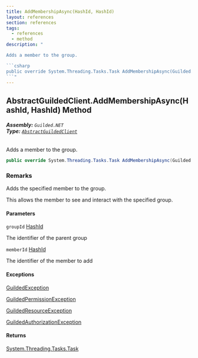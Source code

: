 ```yaml
---
title: AddMembershipAsync(HashId, HashId)
layout: references
section: references
tags:
  - references
  - method
description: "

Adds a member to the group.

```csharp
public override System.Threading.Tasks.Task AddMembershipAsync(Guilded.NET.Base.HashId groupId, Guilded.NET.Base.HashId memberId);
```"
---
```


## AbstractGuildedClient.AddMembershipAsync(HashId, HashId) Method
###### **Assembly:** `Guilded.NET`<br/>**Type:** [`AbstractGuildedClient`](AbstractGuildedClient 'Guilded.NET.AbstractGuildedClient')

Adds a member to the group.

```csharp
public override System.Threading.Tasks.Task AddMembershipAsync(Guilded.NET.Base.HashId groupId, Guilded.NET.Base.HashId memberId);
```

### Remarks
  
Adds the specified member to the group.  
  
This allows the member to see and interact with the specified group.
#### Parameters

<a name='Guilded.NET.AbstractGuildedClient.AddMembershipAsync(Guilded.NET.Base.HashId,Guilded.NET.Base.HashId).groupId'></a>

`groupId` [HashId](HashId 'Guilded.NET.Base.HashId')

The identifier of the parent group

<a name='Guilded.NET.AbstractGuildedClient.AddMembershipAsync(Guilded.NET.Base.HashId,Guilded.NET.Base.HashId).memberId'></a>

`memberId` [HashId](HashId 'Guilded.NET.Base.HashId')

The identifier of the member to add

#### Exceptions

[GuildedException](GuildedException 'Guilded.NET.Base.GuildedException')

[GuildedPermissionException](GuildedPermissionException 'Guilded.NET.Base.GuildedPermissionException')

[GuildedResourceException](GuildedResourceException 'Guilded.NET.Base.GuildedResourceException')

[GuildedAuthorizationException](GuildedAuthorizationException 'Guilded.NET.Base.GuildedAuthorizationException')

#### Returns
[System.Threading.Tasks.Task](https://docs.microsoft.com/en-us/dotnet/api/System.Threading.Tasks.Task 'System.Threading.Tasks.Task')